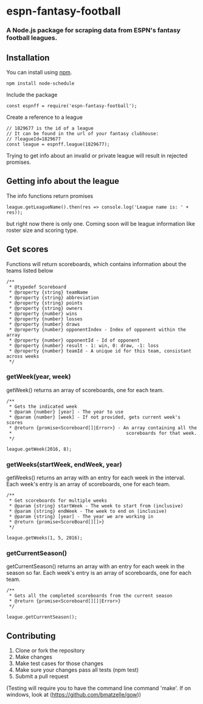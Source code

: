 # espn-fantasy-football
### A Node.js package for scraping data from ESPN's fantasy football leagues.

## Installation

You can install using [npm](https://www.npmjs.com/package/node-schedule).
```
npm install node-schedule
```
Include the package
```
const espnff = require('espn-fantasy-football');
```
Create a reference to a league
```
// 1829677 is the id of a league
// It can be found in the url of your fantasy clubhouse:
// ?leagueId=1829677
const league = espnff.league(1829677);
```
Trying to get info about an invalid or private league will result in rejected promises.

## Getting info about the league
The info functions return promises
```
league.getLeagueName().then(res => console.log('League name is: ' + res));
```
but right now there is only one.  Coming soon will be league information like roster size and scoring type.

## Get scores
Functions will return scoreboards, which contains information about the teams listed below
```
/**
 * @typedef Scoreboard
 * @property {string} teamName
 * @property {string} abbreviation
 * @property {string} points
 * @property {string} owners
 * @property {number} wins
 * @property {number} losses
 * @property {number} draws
 * @property {number} opponentIndex - Index of opponent within the array
 * @property {number} opponentId - Id of opponent
 * @property {number} result - 1: win, 0: draw, -1: loss
 * @property {number} teamId - A unique id for this team, consistant across weeks
 */
```

### getWeek(year, week)
getWeek() returns an array of scoreboards, one for each team.
```
/**
 * Gets the indicated week
 * @param {number} [year] - The year to use
 * @param {number} [week] - If not provided, gets current week's scores
 * @return {promise<Scoreboard[]|Error>} - An array containing all the
 *                                          scoreboards for that week.
 */
 
league.getWeek(2016, 8);
```

### getWeeks(startWeek, endWeek, year)
getWeeks() returns an array with an entry for each week in the interval.  Each week's entry is an array of scoreboards, one for each team.
```
/**
 * Get scoreboards for multiple weeks
 * @param {string} startWeek - The week to start from (inclusive)
 * @param {string} endWeek - The week to end on (inclusive)
 * @param {string} [year] - The year we are working in
 * @return {promise<ScoreBoard[][]>}
 */

league.getWeeks(1, 5, 2016);
```

### getCurrentSeason()
getCurrentSeason() returns an array with an entry for each week in the season so far.  Each week's entry is an array of scoreboards, one for each team.
```
/**
 * Gets all the completed scoreboards from the current season
 * @return {promise<Scoreboard[][]|Error>}
 */
 
league.getCurrentSeason();
```

## Contributing
1. Clone or fork the repository
3. Make changes
4. Make test cases for those changes
5. Make sure your changes pass all tests (npm test)
6. Submit a pull request

(Testing will require you to have the command line command 'make'.  If on windows, look at (https://github.com/bmatzelle/gow))
